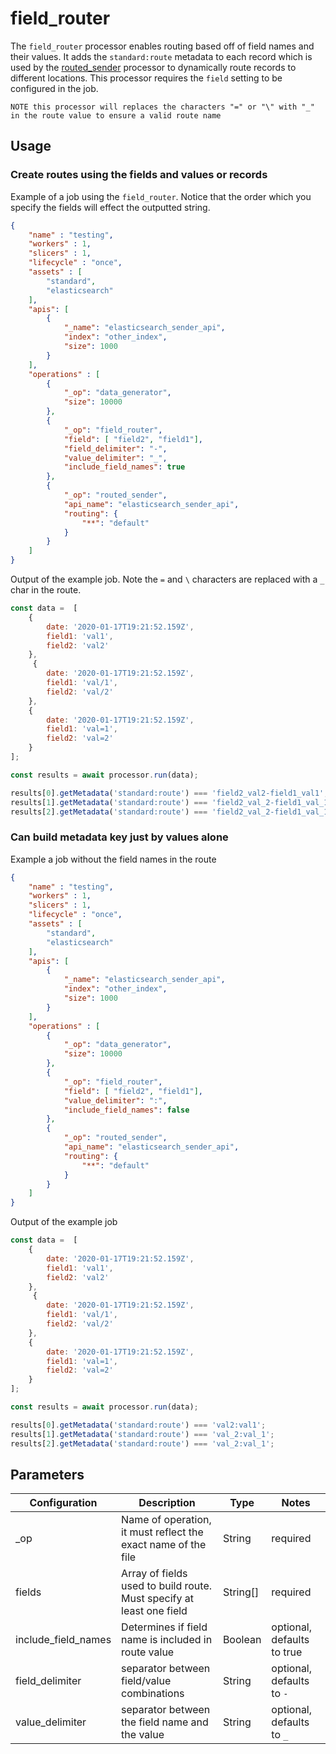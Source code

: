 # field_router

The `field_router` processor enables routing based off of field names and their values.  It adds the `standard:route` metadata to each record which is used by the [routed_sender](./routed_sender.md) processor to dynamically route records to different locations.  This processor requires the `field` setting to be configured in the job.

`NOTE this processor will replaces the characters "=" or "\" with "_" in the route value to ensure a valid route name`



## Usage

### Create routes using the fields and values or records
Example of a job using the `field_router`.  Notice that the order which you specify the fields will effect the outputted string.

```json
{
    "name" : "testing",
    "workers" : 1,
    "slicers" : 1,
    "lifecycle" : "once",
    "assets" : [
        "standard",
        "elasticsearch"
    ],
    "apis": [
        {
            "_name": "elasticsearch_sender_api",
            "index": "other_index",
            "size": 1000
        }
    ],
    "operations" : [
        {
            "_op": "data_generator",
            "size": 10000
        },
        {
            "_op": "field_router",
            "field": [ "field2", "field1"],
            "field_delimiter": "-",
            "value_delimiter": "_",
            "include_field_names": true
        },
        {
            "_op": "routed_sender",
            "api_name": "elasticsearch_sender_api",
            "routing": {
                "**": "default"
            }
        }
    ]
}

```

Output of the example job.  Note the `=` and `\` characters are replaced with a `_` char in the route.

```javascript
const data =  [
    {
        date: '2020-01-17T19:21:52.159Z',
        field1: 'val1',
        field2: 'val2'
    },
     {
        date: '2020-01-17T19:21:52.159Z',
        field1: 'val/1',
        field2: 'val/2'
    },
    {
        date: '2020-01-17T19:21:52.159Z',
        field1: 'val=1',
        field2: 'val=2'
    }
];

const results = await processor.run(data);

results[0].getMetadata('standard:route') === 'field2_val2-field1_val1';
results[1].getMetadata('standard:route') === 'field2_val_2-field1_val_1';
results[2].getMetadata('standard:route') === 'field2_val_2-field1_val_1';
```

### Can build metadata key just by values alone

Example a job without the field names in the route

```json
{
    "name" : "testing",
    "workers" : 1,
    "slicers" : 1,
    "lifecycle" : "once",
    "assets" : [
        "standard",
        "elasticsearch"
    ],
    "apis": [
        {
            "_name": "elasticsearch_sender_api",
            "index": "other_index",
            "size": 1000
        }
    ],
    "operations" : [
        {
            "_op": "data_generator",
            "size": 10000
        },
        {
            "_op": "field_router",
            "field": [ "field2", "field1"],
            "value_delimiter": ":",
            "include_field_names": false
        },
        {
            "_op": "routed_sender",
            "api_name": "elasticsearch_sender_api",
            "routing": {
                "**": "default"
            }
        }
    ]
}

```

Output of the example job

```javascript
const data =  [
    {
        date: '2020-01-17T19:21:52.159Z',
        field1: 'val1',
        field2: 'val2'
    },
     {
        date: '2020-01-17T19:21:52.159Z',
        field1: 'val/1',
        field2: 'val/2'
    },
    {
        date: '2020-01-17T19:21:52.159Z',
        field1: 'val=1',
        field2: 'val=2'
    }
];

const results = await processor.run(data);

results[0].getMetadata('standard:route') === 'val2:val1';
results[1].getMetadata('standard:route') === 'val_2:val_1';
results[2].getMetadata('standard:route') === 'val_2:val_1';
```


## Parameters

| Configuration | Description | Type |  Notes |
| --------- | -------- | ------ | ------ |
| _op | Name of operation, it must reflect the exact name of the file | String | required |
| fields | Array of fields used to build route. Must specify at least one field | String[] | required |
| include_field_names | Determines if field name is included in route value | Boolean | optional, defaults to true |
| field_delimiter | separator between field/value combinations | String | optional, defaults to `-` |
| value_delimiter | separator between the field name and the value | String | optional, defaults to `_` |
